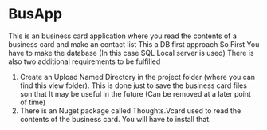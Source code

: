 # BusApp
This is an business card application where you read the contents of a business card and make an contact list
This a DB first approach
So First You have to make the database (In this case SQL Local server is used)
There is also two additional requirements to be fulfilled
1. Create an Upload Named Directory in the project folder (where you can find this view folder). This is done just to save the business card files son
that It may be useful in the future (Can be removed at a later point of time)
2. There is an Nuget package called Thoughts.Vcard used to read the contents of the business card. You will have to install that.
